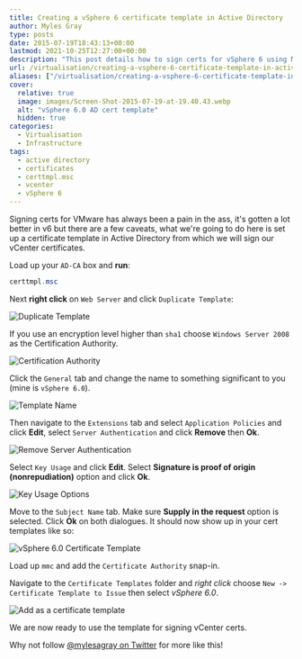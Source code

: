 ```yaml
---
title: Creating a vSphere 6 certificate template in Active Directory
author: Myles Gray
type: posts
date: 2015-07-19T18:43:13+00:00
lastmod: 2021-10-25T12:27:00+00:00
description: "This post details how to sign certs for vSphere 6 using MS AD"
url: /virtualisation/creating-a-vsphere-6-certificate-template-in-active-directory
aliases: ["/virtualisation/creating-a-vsphere-6-certificate-template-in-active-directory", "/virtualisation/creating-a-vsphere-6-certificate-template-in-active-directory/amp", "/security/creating-a-vsphere-6-certificate-template-in-active-directory", "/security/creating-a-vsphere-6-certificate-template-in-active-directory/amp"]
cover:
  relative: true
  image: images/Screen-Shot-2015-07-19-at-19.40.43.webp
  alt: "vSphere 6.0 AD cert template"
  hidden: true
categories:
  - Virtualisation
  - Infrastructure
tags:
  - active directory
  - certificates
  - certtmpl.msc
  - vcenter
  - vSphere 6
---
```


Signing certs for VMware has always been a pain in the ass, it's gotten a lot better in v6 but there are a few caveats, what we're going to do here is set up a certificate template in Active Directory from which we will sign our vCenter certificates.

Load up your `AD-CA` box and **run**:

```powershell
certtmpl.msc
```

Next **right click** on `Web Server` and click `Duplicate Template`:

![Duplicate Template][1]

If you use an encryption level higher than `sha1` choose `Windows Server 2008` as the Certification Authority.

![Certification Authority][2]

Click the `General` tab and change the name to something significant to you (mine is `vSphere 6.0`).

![Template Name][3]

Then navigate to the `Extensions` tab and select `Application Policies` and click **Edit**, select `Server Authentication` and click **Remove** then **Ok**.

![Remove Server Authentication][4]

Select `Key Usage` and click **Edit**. Select **Signature is proof of origin (nonrepudiation)** option and click **Ok**.

![Key Usage Options][5]

Move to the `Subject Name` tab. Make sure **Supply in the request** option is selected. Click **Ok** on both dialogues. It should now show up in your cert templates like so:

![vSphere 6.0 Certificate Template][6]

Load up `mmc` and add the `Certificate Authority` snap-in.

Navigate to the `Certificate Templates` folder and _right click_ choose `New -> Certificate Template to Issue` then select _vSphere 6.0_.

![Add as a certificate template][7]

We are now ready to use the template for signing vCenter certs.

Why not follow [@mylesagray on Twitter][8] for more like this!

 [1]: images/Screen-Shot-2015-07-19-at-19.22.13.png
 [2]: images/Screen-Shot-2015-07-19-at-19.33.36.png
 [3]: images/Screen-Shot-2015-07-19-at-19.33.30.png
 [4]: images/Screen-Shot-2015-07-19-at-19.33.54.png
 [5]: images/Screen-Shot-2015-07-19-at-19.39.02.png
 [6]: images/Screen-Shot-2015-07-19-at-19.40.43.png
 [7]: images/Screen-Shot-2015-07-19-at-19.51.03.png
 [8]: https://twitter.com/mylesagray

